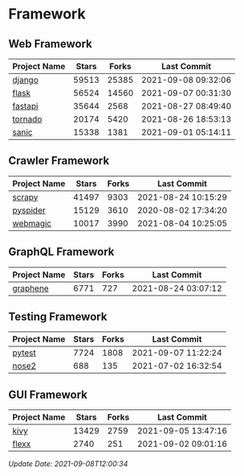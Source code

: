 # Framework

## Web Framework
| Project Name | Stars | Forks | Last Commit |
| ------------ | ----- | ----- | ----------- |
| [django](https://github.com/django/django) | 59513 | 25385 | 2021-09-08 09:32:06 |
| [flask](https://github.com/pallets/flask) | 56524 | 14560 | 2021-09-07 00:31:30 |
| [fastapi](https://github.com/tiangolo/fastapi) | 35644 | 2568 | 2021-08-27 08:49:40 |
| [tornado](https://github.com/tornadoweb/tornado) | 20174 | 5420 | 2021-08-26 18:53:13 |
| [sanic](https://github.com/sanic-org/sanic) | 15338 | 1381 | 2021-09-01 05:14:11 |

## Crawler Framework
| Project Name | Stars | Forks | Last Commit |
| ------------ | ----- | ----- | ----------- |
| [scrapy](https://github.com/scrapy/scrapy) | 41497 | 9303 | 2021-08-24 10:15:29 |
| [pyspider](https://github.com/binux/pyspider) | 15129 | 3610 | 2020-08-02 17:34:20 |
| [webmagic](https://github.com/code4craft/webmagic) | 10017 | 3990 | 2021-08-04 10:25:05 |

## GraphQL Framework
| Project Name | Stars | Forks | Last Commit |
| ------------ | ----- | ----- | ----------- |
| [graphene](https://github.com/graphql-python/graphene) | 6771 | 727 | 2021-08-24 03:07:12 |

## Testing Framework
| Project Name | Stars | Forks | Last Commit |
| ------------ | ----- | ----- | ----------- |
| [pytest](https://github.com/pytest-dev/pytest) | 7724 | 1808 | 2021-09-07 11:22:24 |
| [nose2](https://github.com/nose-devs/nose2) | 688 | 135 | 2021-07-02 16:32:54 |

## GUI Framework
| Project Name | Stars | Forks | Last Commit |
| ------------ | ----- | ----- | ----------- |
| [kivy](https://github.com/kivy/kivy) | 13429 | 2759 | 2021-09-05 13:47:16 |
| [flexx](https://github.com/flexxui/flexx) | 2740 | 251 | 2021-09-02 09:01:16 |

*Update Date: 2021-09-08T12:00:34*